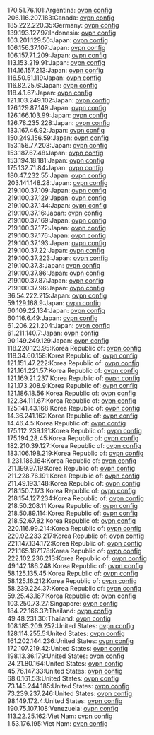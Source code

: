 170.51.76.101:Argentina: [ovpn config](vpn/170_51_76_101.ovpn)  
206.116.207.183:Canada: [ovpn config](vpn/206_116_207_183.ovpn)  
185.222.220.35:Germany: [ovpn config](vpn/185_222_220_35.ovpn)  
139.193.127.97:Indonesia: [ovpn config](vpn/139_193_127_97.ovpn)  
103.201.129.50:Japan: [ovpn config](vpn/103_201_129_50.ovpn)  
106.156.37.107:Japan: [ovpn config](vpn/106_156_37_107.ovpn)  
106.157.71.209:Japan: [ovpn config](vpn/106_157_71_209.ovpn)  
113.153.219.91:Japan: [ovpn config](vpn/113_153_219_91.ovpn)  
114.16.157.213:Japan: [ovpn config](vpn/114_16_157_213.ovpn)  
116.50.51.119:Japan: [ovpn config](vpn/116_50_51_119.ovpn)  
116.82.25.6:Japan: [ovpn config](vpn/116_82_25_6.ovpn)  
118.4.1.67:Japan: [ovpn config](vpn/118_4_1_67.ovpn)  
121.103.249.102:Japan: [ovpn config](vpn/121_103_249_102.ovpn)  
126.129.87.149:Japan: [ovpn config](vpn/126_129_87_149.ovpn)  
126.166.103.99:Japan: [ovpn config](vpn/126_166_103_99.ovpn)  
126.78.235.228:Japan: [ovpn config](vpn/126_78_235_228.ovpn)  
133.167.46.92:Japan: [ovpn config](vpn/133_167_46_92.ovpn)  
150.249.156.59:Japan: [ovpn config](vpn/150_249_156_59.ovpn)  
153.156.77.203:Japan: [ovpn config](vpn/153_156_77_203.ovpn)  
153.187.67.48:Japan: [ovpn config](vpn/153_187_67_48.ovpn)  
153.194.18.181:Japan: [ovpn config](vpn/153_194_18_181.ovpn)  
175.132.71.84:Japan: [ovpn config](vpn/175_132_71_84.ovpn)  
180.47.232.55:Japan: [ovpn config](vpn/180_47_232_55.ovpn)  
203.141.148.28:Japan: [ovpn config](vpn/203_141_148_28.ovpn)  
219.100.37.109:Japan: [ovpn config](vpn/219_100_37_109.ovpn)  
219.100.37.129:Japan: [ovpn config](vpn/219_100_37_129.ovpn)  
219.100.37.144:Japan: [ovpn config](vpn/219_100_37_144.ovpn)  
219.100.37.16:Japan: [ovpn config](vpn/219_100_37_16.ovpn)  
219.100.37.169:Japan: [ovpn config](vpn/219_100_37_169.ovpn)  
219.100.37.172:Japan: [ovpn config](vpn/219_100_37_172.ovpn)  
219.100.37.176:Japan: [ovpn config](vpn/219_100_37_176.ovpn)  
219.100.37.193:Japan: [ovpn config](vpn/219_100_37_193.ovpn)  
219.100.37.22:Japan: [ovpn config](vpn/219_100_37_22.ovpn)  
219.100.37.223:Japan: [ovpn config](vpn/219_100_37_223.ovpn)  
219.100.37.3:Japan: [ovpn config](vpn/219_100_37_3.ovpn)  
219.100.37.86:Japan: [ovpn config](vpn/219_100_37_86.ovpn)  
219.100.37.87:Japan: [ovpn config](vpn/219_100_37_87.ovpn)  
219.100.37.96:Japan: [ovpn config](vpn/219_100_37_96.ovpn)  
36.54.222.215:Japan: [ovpn config](vpn/36_54_222_215.ovpn)  
59.129.168.9:Japan: [ovpn config](vpn/59_129_168_9.ovpn)  
60.109.22.134:Japan: [ovpn config](vpn/60_109_22_134.ovpn)  
60.116.6.49:Japan: [ovpn config](vpn/60_116_6_49.ovpn)  
61.206.221.204:Japan: [ovpn config](vpn/61_206_221_204.ovpn)  
61.211.140.7:Japan: [ovpn config](vpn/61_211_140_7.ovpn)  
90.149.249.129:Japan: [ovpn config](vpn/90_149_249_129.ovpn)  
118.220.123.95:Korea Republic of: [ovpn config](vpn/118_220_123_95.ovpn)  
118.34.60.158:Korea Republic of: [ovpn config](vpn/118_34_60_158.ovpn)  
121.151.47.222:Korea Republic of: [ovpn config](vpn/121_151_47_222.ovpn)  
121.161.221.57:Korea Republic of: [ovpn config](vpn/121_161_221_57.ovpn)  
121.169.21.237:Korea Republic of: [ovpn config](vpn/121_169_21_237.ovpn)  
121.173.208.9:Korea Republic of: [ovpn config](vpn/121_173_208_9.ovpn)  
121.186.18.56:Korea Republic of: [ovpn config](vpn/121_186_18_56.ovpn)  
122.34.111.67:Korea Republic of: [ovpn config](vpn/122_34_111_67.ovpn)  
125.141.43.168:Korea Republic of: [ovpn config](vpn/125_141_43_168.ovpn)  
14.36.241.162:Korea Republic of: [ovpn config](vpn/14_36_241_162.ovpn)  
14.46.4.5:Korea Republic of: [ovpn config](vpn/14_46_4_5.ovpn)  
175.112.239.191:Korea Republic of: [ovpn config](vpn/175_112_239_191.ovpn)  
175.194.28.45:Korea Republic of: [ovpn config](vpn/175_194_28_45.ovpn)  
182.210.39.127:Korea Republic of: [ovpn config](vpn/182_210_39_127.ovpn)  
183.106.198.219:Korea Republic of: [ovpn config](vpn/183_106_198_219.ovpn)  
1.231.186.164:Korea Republic of: [ovpn config](vpn/1_231_186_164.ovpn)  
211.199.97.19:Korea Republic of: [ovpn config](vpn/211_199_97_19.ovpn)  
211.228.76.191:Korea Republic of: [ovpn config](vpn/211_228_76_191.ovpn)  
211.49.193.148:Korea Republic of: [ovpn config](vpn/211_49_193_148.ovpn)  
218.150.7.173:Korea Republic of: [ovpn config](vpn/218_150_7_173.ovpn)  
218.154.127.234:Korea Republic of: [ovpn config](vpn/218_154_127_234.ovpn)  
218.50.208.11:Korea Republic of: [ovpn config](vpn/218_50_208_11.ovpn)  
218.50.89.114:Korea Republic of: [ovpn config](vpn/218_50_89_114.ovpn)  
218.52.67.82:Korea Republic of: [ovpn config](vpn/218_52_67_82.ovpn)  
220.116.99.214:Korea Republic of: [ovpn config](vpn/220_116_99_214.ovpn)  
220.92.233.217:Korea Republic of: [ovpn config](vpn/220_92_233_217.ovpn)  
221.147.134.172:Korea Republic of: [ovpn config](vpn/221_147_134_172.ovpn)  
221.165.187.178:Korea Republic of: [ovpn config](vpn/221_165_187_178.ovpn)  
222.102.236.213:Korea Republic of: [ovpn config](vpn/222_102_236_213.ovpn)  
49.142.186.248:Korea Republic of: [ovpn config](vpn/49_142_186_248.ovpn)  
58.125.135.45:Korea Republic of: [ovpn config](vpn/58_125_135_45.ovpn)  
58.125.16.212:Korea Republic of: [ovpn config](vpn/58_125_16_212.ovpn)  
58.239.224.37:Korea Republic of: [ovpn config](vpn/58_239_224_37.ovpn)  
59.25.43.187:Korea Republic of: [ovpn config](vpn/59_25_43_187.ovpn)  
103.250.73.27:Singapore: [ovpn config](vpn/103_250_73_27.ovpn)  
184.22.166.37:Thailand: [ovpn config](vpn/184_22_166_37.ovpn)  
49.48.231.30:Thailand: [ovpn config](vpn/49_48_231_30.ovpn)  
108.185.209.252:United States: [ovpn config](vpn/108_185_209_252.ovpn)  
128.114.255.5:United States: [ovpn config](vpn/128_114_255_5.ovpn)  
161.202.144.236:United States: [ovpn config](vpn/161_202_144_236.ovpn)  
172.107.219.42:United States: [ovpn config](vpn/172_107_219_42.ovpn)  
198.13.36.179:United States: [ovpn config](vpn/198_13_36_179.ovpn)  
24.21.80.164:United States: [ovpn config](vpn/24_21_80_164.ovpn)  
45.76.147.33:United States: [ovpn config](vpn/45_76_147_33.ovpn)  
68.0.161.53:United States: [ovpn config](vpn/68_0_161_53.ovpn)  
73.145.244.185:United States: [ovpn config](vpn/73_145_244_185.ovpn)  
73.239.237.246:United States: [ovpn config](vpn/73_239_237_246.ovpn)  
98.149.172.4:United States: [ovpn config](vpn/98_149_172_4.ovpn)  
190.75.107.108:Venezuela: [ovpn config](vpn/190_75_107_108.ovpn)  
113.22.25.162:Viet Nam: [ovpn config](vpn/113_22_25_162.ovpn)  
1.53.176.195:Viet Nam: [ovpn config](vpn/1_53_176_195.ovpn)  
